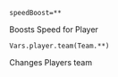 ```
speedBoost=**
```
Boosts Speed for Player

```
Vars.player.team(Team.**)
```
Changes Players team
